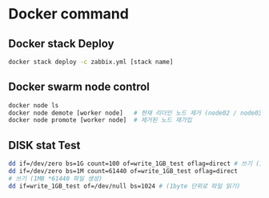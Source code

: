 # Docker command
## Docker stack Deploy
```bash
docker stack deploy -c zabbix.yml [stack name]
```

## Docker swarm node control
```bash
docker node ls
docker node demote [worker node]   # 현재 리더인 노드 제거 (node02 / node03 제거)
docker node promote [worker node]  # 제거된 노드 재가입
```

## DISK stat Test
```bash
dd if=/dev/zero bs=1G count=100 of=write_1GB_test oflag=direct # 쓰기 (1GB *100 파일 생성)
dd if=/dev/zero bs=1M count=61440 of=write_1GB_test oflag=direct 
# 쓰기 (1MB *61440 파일 생성)
dd if=write_1GB_test of=/dev/null bs=1024 # (1byte 단위로 파일 읽기)
```